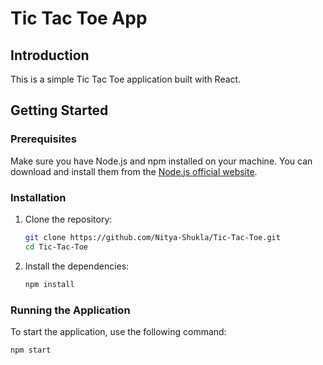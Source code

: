 # Tic Tac Toe App

## Introduction
This is a simple Tic Tac Toe application built with React.

## Getting Started

### Prerequisites
Make sure you have Node.js and npm installed on your machine. You can download and install them from the [Node.js official website](https://nodejs.org/).

### Installation

1. Clone the repository:
    ```sh
    git clone https://github.com/Nitya-Shukla/Tic-Tac-Toe.git
    cd Tic-Tac-Toe
    ```

2. Install the dependencies:
    ```sh
    npm install
    ```

### Running the Application
To start the application, use the following command:
```sh
npm start
```
